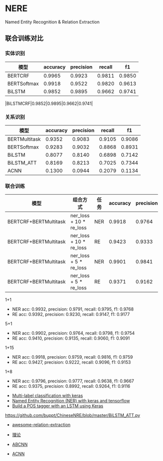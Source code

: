 # NERE
Named Entity Recognition &amp; Relation Extraction




## 联合训练对比 

### 实体识别
|模型|accuracy|precision|recall|f1|
|---|---|---|---|---|
|BERTCRF|0.9965|0.9923|0.9811|0.9850|
|BERTSoftmax|0.9918|0.9522|0.9820|0.9613|
|BiLSTM|0.9852|0.9895|0.9662|0.9741|


|BiLSTMCRF|0.9852|0.9895|0.9662|0.9741|



### 关系识别
|模型|accuracy|precision|recall|f1|
|---|---|---|---|---|
|BERTMultitask|0.9352|0.9083|0.9105|0.9086|
|BERTSoftmax|0.9283|0.9032|0.8868|0.8931|
|BiLSTM|0.8077|0.8140|0.6898|0.7142|
|BiLSTM_ATT|0.8169|0.8213|0.7025|0.7344|
|ACNN|0.1300|0.0944|0.2079|0.1134|


### 联合训练 
|模型|组合方式|任务|accuracy|precision|recall|f1|
|---|---|---|---|---|---|---|
|BERTCRF+BERTMultitask|ner_loss + 10 * re_loss|NER|0.9918|0.9764|0.9830|0.9768|
|BERTCRF+BERTMultitask|ner_loss + 10 * re_loss|RE|0.9423|0.9333|0.9165|0.9226|
|BERTCRF+BERTMultitask|ner_loss + 5 * re_loss|NER|0.9901|0.9841|0.9800|0.9797|
|BERTCRF+BERTMultitask|ner_loss + 5 * re_loss|RE|0.9371|0.9162|0.9213|0.9184|

1+1
* NER acc: 0.9932, precision: 0.9791, recall: 0.9795, f1: 0.9768
* RE acc: 0.9392, precision: 0.9230, recall: 0.9147, f1: 0.9177

5+1
* NER acc: 0.9902, precision: 0.9764, recall: 0.9798, f1: 0.9754
* RE acc: 0.9410, precision: 0.9135, recall: 0.9060, f1: 0.9091

1+15
* NER acc: 0.9918, precision: 0.9759, recall: 0.9816, f1: 0.9759
* RE acc: 0.9427, precision: 0.9222, recall: 0.9096, f1: 0.9153

1+8
* NER acc: 0.9796, precision: 0.9777, recall: 0.9638, f1: 0.9667
* RE acc: 0.9375, precision: 0.8992, recall: 0.9264, f1: 0.9116



- [Multi-label classification with keras](https://www.kaggle.com/roccoli/multi-label-classification-with-keras)
- [Named Entity Recognition (NER) with keras and tensorflow](https://towardsdatascience.com/named-entity-recognition-ner-meeting-industrys-requirement-by-applying-state-of-the-art-deep-698d2b3b4ede)
- [Build a POS tagger with an LSTM using Keras](https://nlpforhackers.io/lstm-pos-tagger-keras/)



https://github.com/buppt/ChineseNRE/blob/master/BiLSTM_ATT.py

- [awesome-relation-extraction](https://github.com/roomylee/awesome-relation-extraction)

- [理论](http://nlpprogress.com/english/relationship_extraction.html)


- [ABCNN](https://github.com/lsrock1/abcnn_pytorch/blob/master/abcnn.py)

- [ACNN](https://github.com/lawlietAi/pytorch-acnn-model)
